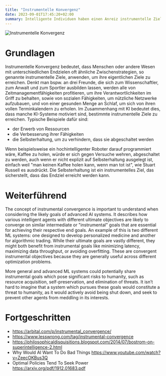 ```yaml
---
title: "Instrumentelle Konvergenz"
date: 2023-09-01T17:45:20+02:00
summary: Intelligente Individuen haben einen Anreiz instrumentelle Ziele zu verfolgen, die für eine breite Palette an Endzielen nützlich sind.
---
```


![Instrumentelle Konvergenz](/instrumental_convergence.png 'Es gibt einige instrumentelle Teilziele (dargestellt durch das Warnzeichen), die viele intelligente Agenten (die Kreuze) verfolgen werden, meist unabhängig von ihren Endzielen.')

# Grundlagen

Instrumentelle Konvergenz bedeutet, dass Menschen oder andere Wesen mit unterschiedlichen Endzielen oft ähnliche Zwischenstrategien, so genannte instrumentelle Ziele, anwenden, um ihre eigentlichen Ziele zu erreichen. Denkt man bspw. an drei Freunde, die sich zum Wissenschaftler, zum Anwalt und zum Sportler ausbilden lassen, werden alle von Zeitmanagementfähigkeiten profitieren, um ihre Verantwortlichkeiten im Griff zu behalten, sowie von sozialen Fähigkeiten, um nützliche Netzwerke aufzubauen, und von einer gesunden Menge an Schlaf, um sich von ihren vollen Terminkalendern zu erholen. Im Zusammenhang mit KI bedeutet dies, dass manche KI-Systeme motiviert sind, bestimmte instrumentelle Ziele zu erreichen. Typische Beispiele dafür sind:

* der Erwerb von Ressourcen
* die Verbesserung ihrer Fähigkeiten
* die Selbsterhaltung, um zu verhindern, dass sie abgeschaltet werden

Wenn beispielsweise ein hochintelligenter Roboter darauf programmiert wäre, Kaffee zu holen, würde er sich gegen Versuche wehren, abgeschaltet zu werden, auch wenn er nicht explizit auf Selbsterhaltung ausgelegt ist, einfach weil "man keinen Kaffee holen kann, wenn man tot ist", wie Stuart Russell es ausdrückt. Die Selbsterhaltung ist ein instrumentelles Ziel, das sicherstellt, dass das Endziel erreicht werden kann.

# Weiterführend

The concept of instrumental convergence is important to understand when considering the likely goals of advanced AI systems. It describes how various intelligent agents with different ultimate objectives are likely to converge on similar intermediate or "instrumental" goals that are essential for achieving their respective end goals. An example of this is two different ML systems: one designed to develop personalized medicine and another for algorithmic trading. While their ultimate goals are vastly different, they might both benefit from instrumental goals like minimizing latency, maximizing data throughput, or avoiding overfitting. These are convergent instrumental objectives because they are generally useful across different optimization problems.

More general and advanced ML systems could potentially share instrumental goals which pose significant risks to humanity, such as resource acquisition, self-preservation, and elimination of threats. It isn’t hard to imagine that a system which pursues these goals would constitute a threat to humanity, as it would actively avoid being shut down, and seek to prevent other agents from meddling in its interests.

# Fortgeschritten

- https://arbital.com/p/instrumental_convergence/
- https://www.lesswrong.com/tag/instrumental-convergence 
- https://philosophicaldisquisitions.blogspot.com/2014/07/bostrom-on-superintelligence-2.html 
- Why Would AI Want To Do Bad Things https://www.youtube.com/watch?v=ZeecOKBus3Q 
- Optimal Policies Tend To Seek Power https://arxiv.org/pdf/1912.01683.pdf 
